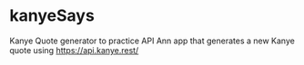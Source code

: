 # kanyeSays
Kanye Quote generator to practice API
Ann app that generates a new Kanye quote using https://api.kanye.rest/
